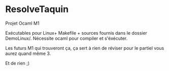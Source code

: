 # ResolveTaquin
 Projet Ocaml M1
 
 Exécutables pour Linux+  Makefile + sources fournis dans le dossier DemoLinux/.
 Nécessite ocaml pour compiler et s'éxécuter.
 
 Les futurs M1 qui trouveront ça, ça sert à rien de réviser pour le partiel vous aurez quand même 3.
 
 Et de rien ;)
